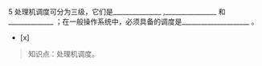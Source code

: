 5
处理机调度可分为三级，它们是_______________ ,________________ 和______________
；在一般操作系统中，必须具备的调度是_____________________ 。
- [x]  

> 知识点：处理机调度。
